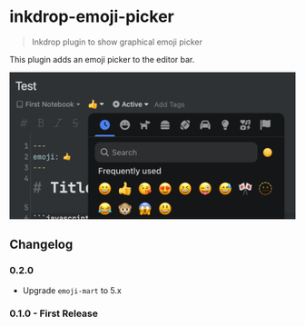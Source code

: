 # inkdrop-emoji-picker

> Inkdrop plugin to show graphical emoji picker

This plugin adds an emoji picker to the editor bar.

![](media/ss.png)

## Changelog

### 0.2.0

- Upgrade `emoji-mart` to 5.x

### 0.1.0 - First Release